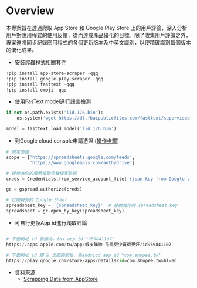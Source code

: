 # Overview

本專案旨在透過爬取 App Store 和 Google Play Store 上的用戶評論，深入分析用戶對應用程式的使用反饋，從而達成產品優化的目標。除了收集用戶評論之外，專案還將同步記錄應用程式的各個更新版本及中英文識別，以便精確識別每個版本的優化成果。

- 安裝爬蟲程式相關套件
```python
!pip install app-store-scraper -qqq
!pip install google-play-scraper -qqq
!pip install fasttext -qqq
!pip install emoji -qqq
```

- 使用FasText model進行語言檢測
```python
if not os.path.exists('lid.176.bin'):
    os.system('wget https://dl.fbaipublicfiles.com/fasttext/supervised-models/lid.176.bin')

model = fasttext.load_model('lid.176.bin')
```

- 到Google cloud console申請憑證 ([操作步驟](https://www.learncodewithmike.com/2020/08/python-write-to-google-sheet.html))
```python
# 設定憑證
scope = ['https://spreadsheets.google.com/feeds',
         'https://www.googleapis.com/auth/drive']

# 替換為你的服務帳號金鑰檔案路徑
creds = Credentials.from_service_account_file('{json key from Google cloud console}', scopes=scope)

gc = gspread.authorize(creds)

# 打開現有的 Google Sheet
spreadsheet_key = '{spreadsheet_key}'  # 替換為你的 spreadsheet key
spreadsheet = gc.open_by_key(spreadsheet_key)
```

- 可自行更換App id進行爬取評論
```python

# 下面網址 id 後面為，ios app id "959841107"
https://apps.apple.com/tw/app/蝦皮購物-花得更少買得更好/id959841107

# 下面網址 id 跟 & 之間的網址，為andriod app id "com.shopee.tw"
https://play.google.com/store/apps/details?id=com.shopee.tw&hl=en
```

- 資料來源
    - [Scrapping Data from AppStore](https://medium.com/@amaliaazizah160199/scrapping-data-from-appstore-1946773f0b9f)
